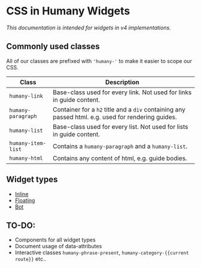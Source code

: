 # CSS in Humany Widgets
*This documentation is intended for widgets in v4 implementations.*

## Commonly used classes
All of our classes are prefixed with `'humany-'` to make it easier to scope our CSS.

Class | Description
------|------------
`humany-link`|Base-class used for every link. Not used for links in guide content.
`humany-paragraph`|Container for a `h2` title and a `div` containing any passed html. e.g. used for rendering guides.
`humany-list`|Base-class used for every list. Not used for lists in guide content.
`humany-item-list`|Contains a `humany-paragraph` and a `humany-list`.
`humany-html`|Contains any content of html, e.g. guide bodies.


## Widget types
- [Inline](inline)
- [Floating](floating)
- [Bot](bot)


## TO-DO:
- Components for all widget types
- Document usage of data-attributes
- Interactive classes `humany-phrase-present`, `humany-category-{{current route}}` etc..

